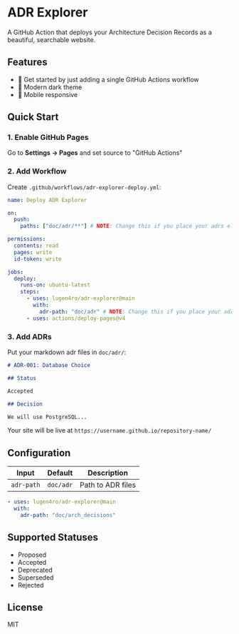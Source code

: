 # ADR Explorer

A GitHub Action that deploys your Architecture Decision Records as a beautiful, searchable website.

## Features

- 🚀 Get started by just adding a single GitHub Actions workflow
- 🎨 Modern dark theme
- 📱 Mobile responsive

## Quick Start

### 1. Enable GitHub Pages

Go to **Settings → Pages** and set source to "GitHub Actions"

### 2. Add Workflow

Create `.github/workflows/adr-explorer-deploy.yml`:

```yaml
name: Deploy ADR Explorer

on:
  push:
    paths: ["doc/adr/**"] # NOTE: Change this if you place your adrs elsewhere

permissions:
  contents: read
  pages: write
  id-token: write

jobs:
  deploy:
    runs-on: ubuntu-latest
    steps:
      - uses: lugen4ro/adr-explorer@main
        with:
          adr-path: "doc/adr" # NOTE: Change this if you place your adrs elsewhere
      - uses: actions/deploy-pages@v4
```

### 3. Add ADRs

Put your markdown adr files in `doc/adr/`:

```markdown
# ADR-001: Database Choice

## Status

Accepted

## Decision

We will use PostgreSQL...
```

Your site will be live at `https://username.github.io/repository-name/`

## Configuration

| Input      | Default   | Description       |
| ---------- | --------- | ----------------- |
| `adr-path` | `doc/adr` | Path to ADR files |

```yaml
- uses: lugen4ro/adr-explorer@main
  with:
    adr-path: "doc/arch_decisions"
```

## Supported Statuses

- Proposed
- Accepted
- Deprecated
- Superseded
- Rejected

## License

MIT
